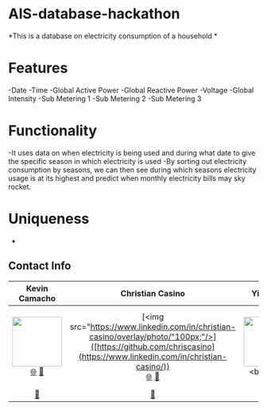 # AIS-database-hackathon

*This is a database on electricity consumption of a household *

# Features
-Date
-Time
-Global Active Power
-Global Reactive Power
-Voltage
-Global Intensity
-Sub Metering 1
-Sub Metering 2
-Sub Metering 3
# Functionality
-It uses data on when electricity is being used and during what date to give the specific season in which electricity is used
-By sorting out electricity consumption by seasons, we can then see during which seasons electricity usage is at its highest and predict when monthly electricity bills may sky rocket.
# Uniqueness
-


## Contact Info

| Kevin Camacho | Christian Casino | Ying Mai | Ma. Ana Victoria Nieva |
| :----: | :---: | :---: | :---: |
| [<img src="https://media-exp1.licdn.com/dms/image/D4E03AQE1YspHnkYiNw/profile-displayphoto-shrink_800_800/0/1667362301622?e=1673481600&v=beta&t=qbZAel6QR5q9pqsivrkqIRutqObcddyNg3Hr0dRwrdQ" width="100px;"/>]([https://github.com/unitxero](https://www.linkedin.com/in/kevincamacho-nyc/)) [🌐](https://github.com/unitxero) [🤝](https://www.linkedin.com/in/kevincamacho-nyc/) | [<img src="https://www.linkedin.com/in/christian-casino/overlay/photo/"100px;"/>]([https://github.com/chriscasino](https://www.linkedin.com/in/christian-casino/))<br /> [🌐](https://github.com/chriscasino) [🤝](https://www.linkedin.com/in/christian-casino/) | [<img src="https://www.linkedin.com/in/ying-m-mai/overlay/photo/" width="100px;"/>]([https://github.com/Maiyuwu](https://www.linkedin.com/in/ying-m-mai/))<br /> [🌐](https://github.com/Maiyuwu) [🤝](https://www.linkedin.com/in/ying-m-mai/) | [<img src="https://www.linkedin.com/in/ma-ana-victoria-nieva-a7982a1b8/overlay/photo/"100px;"/>]([https://github.com/ana0nieva](https://www.linkedin.com/in/ma-ana-victoria-nieva-a7982a1b8/))<br /> [🌐](https://github.com/ana0nieva) [🤝](https://www.linkedin.com/in/ma-ana-victoria-nieva-a7982a1b8/) |
| [📧]("kevin.camacho@baruchmail.cuny.edu") | [📧]("christian.casino@baruchmail.cuny.edu") | [📧]("ying.mai@baruchmail.cuny.edu")| [📧]("maanavictorian@gmail.com") |
